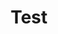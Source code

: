 ---
title: "Test"
passing_percentage: 70
type: "test"
questions:
  - id: "q1"
    text: "What is the main purpose of Ambassador Edge Stack in this course?"
    type: "single-answer"
    marks: 2
    options:
      - id: "a"
        text: "To manage databases"
      - id: "b"
        text: "To serve as an API Gateway integrated with Meshery"
        is_correct: true
      - id: "c"
        text: "To replace Kubernetes"
      - id: "d"
        text: "To monitor network traffic only"
  - id: "q2"
    text: "Which service meshes are explored in this Ambassador Edge Stack course?"
    type: "multiple-answers"
    marks: 2
    options:
      - id: "a"
        text: "Istio"
        is_correct: true
      - id: "b"
        text: "Linkerd"
        is_correct: true
      - id: "c"
        text: "Consul Connect"
      - id: "d"
        text: "Envoy Proxy"
  - id: "q3"
    text: "What is the primary tool used for deploying and visualizing Edge Stack components in this course?"
    type: "short_answer" 
    marks: 2
    correct_answer: "Meshery" 
---